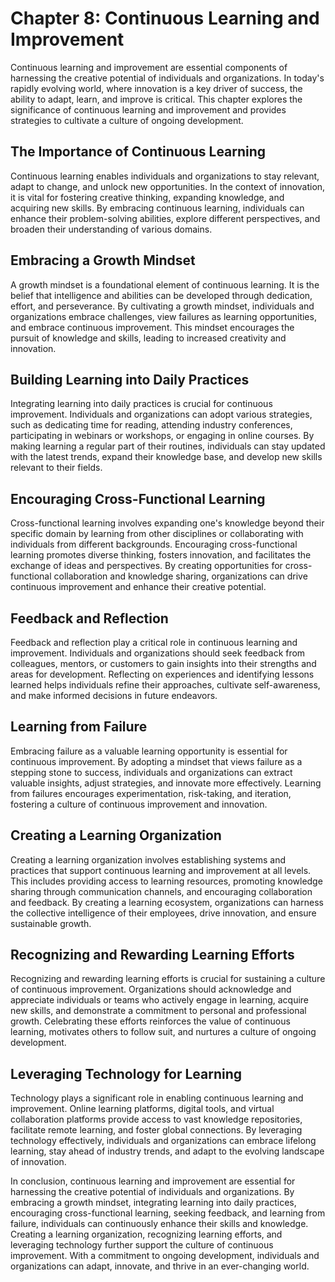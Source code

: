 Chapter 8: Continuous Learning and Improvement
==============================================

Continuous learning and improvement are essential components of harnessing the creative potential of individuals and organizations. In today's rapidly evolving world, where innovation is a key driver of success, the ability to adapt, learn, and improve is critical. This chapter explores the significance of continuous learning and improvement and provides strategies to cultivate a culture of ongoing development.

The Importance of Continuous Learning
-------------------------------------

Continuous learning enables individuals and organizations to stay relevant, adapt to change, and unlock new opportunities. In the context of innovation, it is vital for fostering creative thinking, expanding knowledge, and acquiring new skills. By embracing continuous learning, individuals can enhance their problem-solving abilities, explore different perspectives, and broaden their understanding of various domains.

Embracing a Growth Mindset
--------------------------

A growth mindset is a foundational element of continuous learning. It is the belief that intelligence and abilities can be developed through dedication, effort, and perseverance. By cultivating a growth mindset, individuals and organizations embrace challenges, view failures as learning opportunities, and embrace continuous improvement. This mindset encourages the pursuit of knowledge and skills, leading to increased creativity and innovation.

Building Learning into Daily Practices
--------------------------------------

Integrating learning into daily practices is crucial for continuous improvement. Individuals and organizations can adopt various strategies, such as dedicating time for reading, attending industry conferences, participating in webinars or workshops, or engaging in online courses. By making learning a regular part of their routines, individuals can stay updated with the latest trends, expand their knowledge base, and develop new skills relevant to their fields.

Encouraging Cross-Functional Learning
-------------------------------------

Cross-functional learning involves expanding one's knowledge beyond their specific domain by learning from other disciplines or collaborating with individuals from different backgrounds. Encouraging cross-functional learning promotes diverse thinking, fosters innovation, and facilitates the exchange of ideas and perspectives. By creating opportunities for cross-functional collaboration and knowledge sharing, organizations can drive continuous improvement and enhance their creative potential.

Feedback and Reflection
-----------------------

Feedback and reflection play a critical role in continuous learning and improvement. Individuals and organizations should seek feedback from colleagues, mentors, or customers to gain insights into their strengths and areas for development. Reflecting on experiences and identifying lessons learned helps individuals refine their approaches, cultivate self-awareness, and make informed decisions in future endeavors.

Learning from Failure
---------------------

Embracing failure as a valuable learning opportunity is essential for continuous improvement. By adopting a mindset that views failure as a stepping stone to success, individuals and organizations can extract valuable insights, adjust strategies, and innovate more effectively. Learning from failures encourages experimentation, risk-taking, and iteration, fostering a culture of continuous improvement and innovation.

Creating a Learning Organization
--------------------------------

Creating a learning organization involves establishing systems and practices that support continuous learning and improvement at all levels. This includes providing access to learning resources, promoting knowledge sharing through communication channels, and encouraging collaboration and feedback. By creating a learning ecosystem, organizations can harness the collective intelligence of their employees, drive innovation, and ensure sustainable growth.

Recognizing and Rewarding Learning Efforts
------------------------------------------

Recognizing and rewarding learning efforts is crucial for sustaining a culture of continuous improvement. Organizations should acknowledge and appreciate individuals or teams who actively engage in learning, acquire new skills, and demonstrate a commitment to personal and professional growth. Celebrating these efforts reinforces the value of continuous learning, motivates others to follow suit, and nurtures a culture of ongoing development.

Leveraging Technology for Learning
----------------------------------

Technology plays a significant role in enabling continuous learning and improvement. Online learning platforms, digital tools, and virtual collaboration platforms provide access to vast knowledge repositories, facilitate remote learning, and foster global connections. By leveraging technology effectively, individuals and organizations can embrace lifelong learning, stay ahead of industry trends, and adapt to the evolving landscape of innovation.

In conclusion, continuous learning and improvement are essential for harnessing the creative potential of individuals and organizations. By embracing a growth mindset, integrating learning into daily practices, encouraging cross-functional learning, seeking feedback, and learning from failure, individuals can continuously enhance their skills and knowledge. Creating a learning organization, recognizing learning efforts, and leveraging technology further support the culture of continuous improvement. With a commitment to ongoing development, individuals and organizations can adapt, innovate, and thrive in an ever-changing world.
